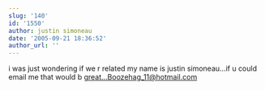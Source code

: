```yaml
---
slug: '140'
id: '1550'
author: justin simoneau
date: '2005-09-21 18:36:52'
author_url: ''
---
```

i was just wondering if we r related my name is justin simoneau...if u could email me that would b great...Boozehag_11@hotmail.com
